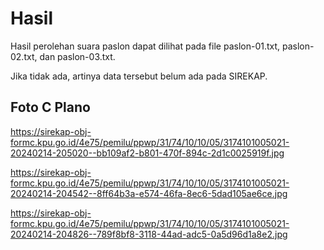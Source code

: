 # Hasil

Hasil perolehan suara paslon dapat dilihat pada file paslon-01.txt, paslon-02.txt, dan paslon-03.txt.

Jika tidak ada, artinya data tersebut belum ada pada SIREKAP.

## Foto C Plano

https://sirekap-obj-formc.kpu.go.id/4e75/pemilu/ppwp/31/74/10/10/05/3174101005021-20240214-205020--bb109af2-b801-470f-894c-2d1c0025919f.jpg

https://sirekap-obj-formc.kpu.go.id/4e75/pemilu/ppwp/31/74/10/10/05/3174101005021-20240214-204542--8ff64b3a-e574-46fa-8ec6-5dad105ae6ce.jpg

https://sirekap-obj-formc.kpu.go.id/4e75/pemilu/ppwp/31/74/10/10/05/3174101005021-20240214-204826--789f8bf8-3118-44ad-adc5-0a5d96d1a8e2.jpg
